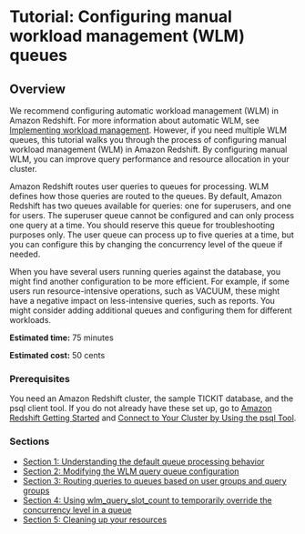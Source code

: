 # Tutorial: Configuring manual workload management \(WLM\) queues<a name="tutorial-configuring-workload-management"></a>

## Overview<a name="tutorial-wlm-overview"></a>

We recommend configuring automatic workload management \(WLM\) in Amazon Redshift\. For more information about automatic WLM, see [Implementing workload management](cm-c-implementing-workload-management.md)\. However, if you need multiple WLM queues, this tutorial walks you through the process of configuring manual workload management \(WLM\) in Amazon Redshift\. By configuring manual WLM, you can improve query performance and resource allocation in your cluster\.

Amazon Redshift routes user queries to queues for processing\. WLM defines how those queries are routed to the queues\. By default, Amazon Redshift has two queues available for queries: one for superusers, and one for users\. The superuser queue cannot be configured and can only process one query at a time\. You should reserve this queue for troubleshooting purposes only\. The user queue can process up to five queries at a time, but you can configure this by changing the concurrency level of the queue if needed\. 

When you have several users running queries against the database, you might find another configuration to be more efficient\. For example, if some users run resource\-intensive operations, such as VACUUM, these might have a negative impact on less\-intensive queries, such as reports\. You might consider adding additional queues and configuring them for different workloads\. 

**Estimated time:** 75 minutes

**Estimated cost:** 50 cents

### Prerequisites<a name="tutorial-wlm-prereq"></a>

You need an Amazon Redshift cluster, the sample TICKIT database, and the psql client tool\. If you do not already have these set up, go to [Amazon Redshift Getting Started](https://docs.aws.amazon.com/redshift/latest/gsg/getting-started.html) and [Connect to Your Cluster by Using the psql Tool](https://docs.aws.amazon.com/redshift/latest/mgmt/connecting-from-psql.html)\. 

### Sections<a name="tutorial-wlm-steps"></a>
+ [Section 1: Understanding the default queue processing behavior](tutorial-wlm-understanding-default-processing.md)
+ [Section 2: Modifying the WLM query queue configuration](tutorial-wlm-modifying-wlm-configuration.md)
+ [Section 3: Routing queries to queues based on user groups and query groups](tutorial-wlm-routing-queries-to-queues.md)
+ [Section 4: Using wlm\_query\_slot\_count to temporarily override the concurrency level in a queue](tutorial-wlm-query-slot-count.md)
+ [Section 5: Cleaning up your resources](tutorial-wlm-cleaning-up-resources.md)
